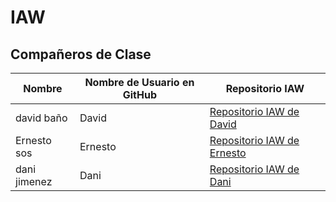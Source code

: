 # IAW
## Compañeros de Clase

| Nombre       | Nombre de Usuario en GitHub | Repositorio IAW                             |
|--------------|-----------------------------|--------------------------------------------|
| david baño   | David                       | [Repositorio IAW de David](https://github.com/banosdavid/IAW.git) |
| Ernesto sos  | Ernesto                     | [Repositorio IAW de Ernesto](https://github.com/ernestosr9/IAW.git) |
| dani jimenez | Dani                        | [Repositorio IAW de Dani](https://github.com/danii170/DEAW.git) |

